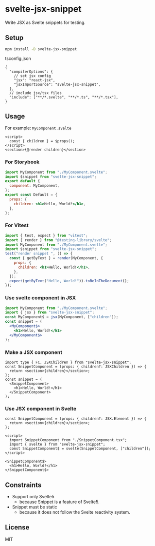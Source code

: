 # svelte-jsx-snippet

Write JSX as Svelte snippets for testing.

## Setup

```sh
npm install -D svelte-jsx-snippet
```

tsconfig.json

```jsonc
{
  "compilerOptions": {
    // set jsx config
    "jsx": "react-jsx",
    "jsxImportSource": "svelte-jsx-snippet",
  },
  // include jsx/tsx files
  "include": ["**/*.svelte", "**/*.ts", "**/*.tsx"],
}
```

## Usage

For example: `MyComponent.svelte`

```svelte
<script>
  const { children } = $props();
</script>
<section>{@render children}</section>
```

### For Storybook

```jsx
import MyComponent from "./MyComponent.svelte";
import $snippet from "svelte-jsx-snippet";
export default {
  component: MyComponent,
};
export const Default = {
  props: {
    children: <h1>Hello, World!</h1>,
  },
};
```

### For Vitest

```jsx
import { test, expect } from "vitest";
import { render } from "@testing-library/svelte";
import MyComponent from "./MyComponent.svelte";
import $snippet from "svelte-jsx-snippet";
test("render snippet ", () => {
  const { getByText } = render(MyComponent, {
    props: {
      children: <h1>Hello, World!</h1>,
    },
  });
  expect(getByText("Hello, World!")).toBeInTheDocument();
});
```

### Use svelte component in JSX

```jsx
import MyComponent from "./MyComponent.svelte";
import { jsx } from "svelte-jsx-snippet";
const MyComponent$ = jsx(MyComponent, ["children"]);
const snippet = (
  <MyComponent$>
    <h1>Hello, World!</h1>
  </MyComponent$>
);
```

### Make a JSX component

```tsx
import type { FC, JSXChildren } from "svelte-jsx-snippet";
const SnippetComponent = (props: { children?: JSXChildren }) => {
  return <section>{children}</section>;
};
const snippet = (
  <SnippetComponent>
    <h1>Hello, World!</h1>
  </SnippetComponent>
);
```

### Use JSX component in Svelte

```tsx
const SnippetComponent = (props: { children?: JSX.Element }) => {
  return <section>{children}</section>;
};
```

```svelte
<script>
  import SnippetComponent from "./SnippetComponent.tsx";
  import { svelte } from "svelte-jsx-snippet";
  const SnippetComponent$ = svelte(SnippetComponent, ["children"]);
</script>

<SnippetComponent$>
  <h1>Hello, World!</h1>
</SnippetComponent$>
```

## Constraints

- Support only Svelte5
  - because Snippet is a feature of Svelte5.
- Snippet must be static
  - because it does not follow the Svelte reactivity system.

## License

MIT
